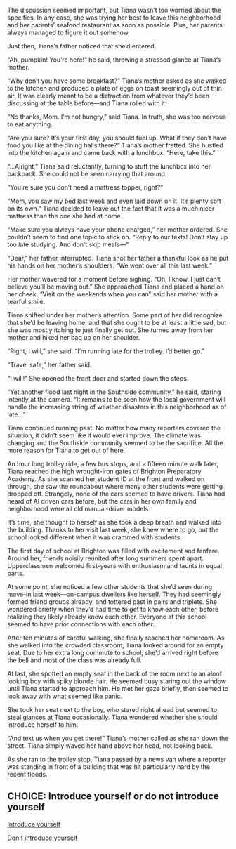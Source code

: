 The discussion seemed important, but Tiana wasn’t too worried about the specifics. In any case, she was trying her best to leave this neighborhood and her parents’ seafood restaurant as soon as possible. Plus, her parents always managed to figure it out somehow. 

Just then, Tiana’s father noticed that she’d entered.

“Ah, pumpkin! You’re here!” he said, throwing a stressed glance at Tiana’s mother.

“Why don’t you have some breakfast?” Tiana’s mother asked as she walked to the kitchen and produced a plate of eggs on toast seemingly out of thin air. It was clearly meant to be a distraction from whatever they’d been discussing at the table before—and Tiana rolled with it.

“No thanks, Mom. I’m not hungry,” said Tiana. In truth, she was too nervous to eat anything.

“Are you sure? It’s your first day, you should fuel up. What if they don’t have food you like at the dining halls there?” Tiana’s mother fretted. She bustled into the kitchen again and came back with a lunchbox. “Here, take this.”

“...Alright,” Tiana said reluctantly, turning to stuff the lunchbox into her backpack. She could not be seen carrying that around. 

“You’re sure you don’t need a mattress topper, right?”

“Mom, you saw my bed last week and even laid down on it. It’s plenty soft on its own.” Tiana decided to leave out the fact that it was a much nicer mattress than the one she had at home. 

“Make sure you always have your phone charged,” her mother ordered. She couldn’t seem to find one topic to stick on. “Reply to our texts! Don’t stay up too late studying. And don’t skip meals—”

“Dear,” her father interrupted. Tiana shot her father a thankful look as he put his hands on her mother’s shoulders. “We went over all this last week.”

Her mother wavered for a moment before sighing. “Oh, I know. I just can’t believe you’ll be moving out.” She approached Tiana and placed a hand on her cheek. “Visit on the weekends when you can” said her mother with a tearful smile.  

Tiana shifted under her mother’s attention. Some part of her did recognize that she’d be leaving home, and that she ought to be at least a little sad, but she was mostly itching to just finally get out. She turned away from her mother and hiked her bag up on her shoulder.

 “Right, I will,” she said. “I’m running late for the trolley. I’d better go.”

“Travel safe,” her father said. 

“I will!” She opened the front door and started down the steps.

“Yet another flood last night in the Southside community,” he said, staring intently at the camera. “It remains to be seen how the local government will handle the increasing string of weather disasters in this neighborhood as of late…”

Tiana continued running past. No matter how many reporters covered the situation, it didn’t seem like it would ever improve. The climate was changing and the Southside community seemed to be the sacrifice. All the more reason for Tiana to get out of here. 

An hour long trolley ride, a few bus stops, and a fifteen minute walk later, Tiana reached the high wrought-iron gates of Brighton Preparatory Academy. As she scanned her student ID at the front and walked on through, she saw the roundabout where many other students were getting dropped off. Strangely, none of the cars seemed to have drivers. Tiana had heard of AI driven cars before, but the cars in her own family and neighborhood were all old manual-driver models. 

It’s time, she thought to herself as she took a deep breath and walked into the building. Thanks to her visit last week, she knew where to go, but the school looked different when it was crammed with students. 

The first day of school at Brighton was filled with excitement and fanfare. Around her, friends noisily reunited after long summers spent apart. Upperclassmen welcomed first-years with enthusiasm and taunts in equal parts. 

At some point, she noticed a few other students that she’d seen during move-in last week—on-campus dwellers like herself. They had seemingly formed friend groups already, and tottered past in pairs and triplets. She wondered briefly when they’d had time to get to know each other, before realizing they likely already knew each other. Everyone at this school seemed to have prior connections with each other.

After ten minutes of careful walking, she finally reached her homeroom. As she walked into the crowded classroom, Tiana looked around for an empty seat. Due to her extra long commute to school, she’d arrived right before the bell and most of the class was already full. 

At last, she spotted an empty seat in the back of the room next to an aloof looking boy with spiky blonde hair. He seemed busy staring out the window until Tiana started to approach him. He met her gaze briefly, then seemed to look away with what seemed like panic. 

She took her seat next to the boy, who stared right ahead but seemed to steal glances at Tiana occasionally. Tiana wondered whether she should introduce herself to him.


“And text us when you get there!” Tiana’s mother called as she ran down the street. Tiana simply waved her hand above her head, not looking back. 

As she ran to the trolley stop, Tiana passed by a news van where a reporter was standing in front of a building that was hit particularly hard by the recent floods.

## CHOICE: Introduce yourself or do not introduce yourself 

[Introduce yourself](https://dorsadanesh.github.io/RisingTides-Sink-or-Swim/tiana3-1.html) 

[Don't introduce yourself](https://dorsadanesh.github.io/RisingTides-Sink-or-Swim/tiana3-2.html)
